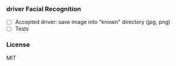 ### driver Facial Recognition 

- [ ] Accepted driver: save image into "known" directory (jpg, png)
- [ ] Tests

### License
MIT